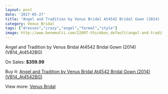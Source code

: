 ```yaml
---
layout: post
date: '2017-05-27'
title: "Angel and Tradition by Venus Bridal At4542 Bridal Gown (2014) (VB14_At4542BG)"
category: Venus Bridal
tags: ["dresses","crazy","angel","formal","style"]
image: http://www.benemulti.com/22097-thickbox_default/angel-and-tradition-by-venus-bridal-at4542-bridal-gown-2014-vb14at4542bg.jpg
---
```

Angel and Tradition by Venus Bridal At4542 Bridal Gown (2014) (VB14_At4542BG)

On Sales: **$359.99**
<a href="https://www.benemulti.com/en/venus-bridal/8341-angel-and-tradition-by-venus-bridal-at4542-bridal-gown-2014-vb14at4542bg.html"><amp-img layout="responsive" width="600" height="600" src="//www.benemulti.com/22097-thickbox_default/angel-and-tradition-by-venus-bridal-at4542-bridal-gown-2014-vb14at4542bg.jpg" alt="Angel and Tradition by Venus Bridal At4542 Bridal Gown (2014) (VB14_At4542BG) 0" /></a>
<a href="https://www.benemulti.com/en/venus-bridal/8341-angel-and-tradition-by-venus-bridal-at4542-bridal-gown-2014-vb14at4542bg.html"><amp-img layout="responsive" width="600" height="600" src="//www.benemulti.com/22098-thickbox_default/angel-and-tradition-by-venus-bridal-at4542-bridal-gown-2014-vb14at4542bg.jpg" alt="Angel and Tradition by Venus Bridal At4542 Bridal Gown (2014) (VB14_At4542BG) 1" /></a>

Buy it: [Angel and Tradition by Venus Bridal At4542 Bridal Gown (2014) (VB14_At4542BG)](https://www.benemulti.com/en/venus-bridal/8341-angel-and-tradition-by-venus-bridal-at4542-bridal-gown-2014-vb14at4542bg.html "Angel and Tradition by Venus Bridal At4542 Bridal Gown (2014) (VB14_At4542BG)")

View more: [Venus Bridal](https://www.benemulti.com/en/68-venus-bridal "Venus Bridal")
